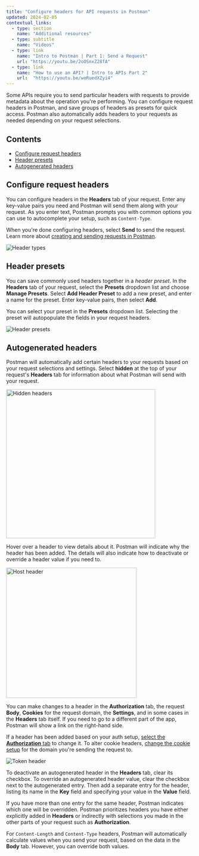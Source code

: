 ```yaml
---
title: "Configure headers for API requests in Postman"
updated: 2024-02-05
contextual_links:
  - type: section
    name: "Additional resources"
  - type: subtitle
    name: "Videos"
  - type: link
    name: "Intro to Postman | Part 1: Send a Request"
    url: "https://youtu.be/2oOSnxZ28fA"
  - type: link
    name: "How to use an API? | Intro to APIs Part 2"
    url:  "https://youtu.be/woRuedXZyi4"
---
```


Some APIs require you to send particular headers with requests to provide metadata about the operation you're performing. You can configure request headers in Postman, and save groups of headers as presets for quick access. Postman also automatically adds headers to your requests as needed depending on your request selections.

## Contents

* [Configure request headers](#configure-request-headers)
* [Header presets](#header-presets)
* [Autogenerated headers](#autogenerated-headers)

## Configure request headers

You can configure headers in the __Headers__ tab of your request. Enter any key-value pairs you need and Postman will send them along with your request. As you enter text, Postman prompts you with common options you can use to autocomplete your setup, such as `Content-Type`.

When you're done configuring headers, select **Send** to send the request. Learn more about [creating and sending requests in Postman](/docs/sending-requests/create-requests/request-basics/).

![Header types](https://assets.postman.com/postman-docs/v10/presets-v10-21-11.jpg)

## Header presets

You can save commonly used headers together in a _header preset_. In the __Headers__ tab of your request, select the __Presets__ dropdown list and choose __Manage Presets__. Select **Add Header Preset** to add a new preset, and enter a name for the preset. Enter key-value pairs, then select __Add__.

You can select your preset in the __Presets__ dropdown list. Selecting the preset will autopopulate the fields in your request headers.

![Header presets](https://assets.postman.com/postman-docs/v10/header-presets-v10-22.jpg)

## Autogenerated headers

Postman will automatically add certain headers to your requests based on your request selections and settings. Select __hidden__ at the top of your request's **Headers** tab for information about what Postman will send with your request.

<img alt="Hidden headers" src="https://assets.postman.com/postman-docs/hidden-headers-button.jpg" width="400px"/>

Hover over a header to view details about it. Postman will indicate why the header has been added. The details will also indicate how to deactivate or override a header value if you need to.

<img alt="Host header" src="https://assets.postman.com/postman-docs/autogenerated-host-header-v9.jpg" width="350px"/>

You can make changes to a header in the __Authorization__ tab, the request __Body__, __Cookies__ for the request domain, the __Settings__, and in some cases in the __Headers__ tab itself. If you need to go to a different part of the app, Postman will show a link on the right-hand side.

If a header has been added based on your auth setup, [select the __Authorization__ tab](/docs/sending-requests/authorization/authorization/) to change it. To alter cookie headers, [change the cookie setup](/docs/sending-requests/response-data/cookies/) for the domain you're sending the request to.

![Token header](https://assets.postman.com/postman-docs/v10/headers-added-v10-21-12.jpg)

To deactivate an autogenerated header in the __Headers__ tab, clear its checkbox. To override an autogenerated header value, clear the checkbox next to the autogenerated entry. Then add a separate entry for the header, listing its name in the __Key__ field and specifying your value in the __Value__ field.

If you have more than one entry for the same header, Postman indicates which one will be overridden. Postman prioritizes headers you have either explicitly added in __Headers__ or indirectly with selections you made in the other parts of your request such as __Authorization__.

For `Content-Length` and `Content-Type` headers, Postman will automatically calculate values when you send your request, based on the data in the __Body__ tab. However, you can override both values.
